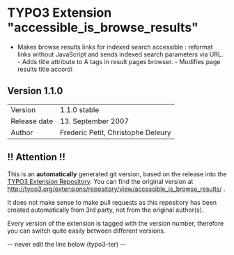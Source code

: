 # TYPO3 Extension "accessible_is_browse_results"
- Makes browse results links for indexed search accessible : reformat links without JavaScript and sends indexed search parameters via URL.
										- Adds title attribute to A tags in result pages browser.
										- Modifies page results title accordi

## Version 1.1.0




<table>
	<tr><td>Version</td><td>1.1.0 stable</td></tr>
	<tr><td>Release date</td><td>13. September 2007</td></tr>
	<tr><td>Author</td><td>Frederic Petit, Christophe Deleury</td></tr>
</table>

## !! Attention !!
This is an **automatically** generated git version, based on the release into the [TYPO3 Extension Repository](http://www.typo3.org/extensions/).
You can find the original version at http://typo3.org/extensions/repository/view/accessible_is_browse_results/ .

It does not make sense to make pull requests as this repository has been created automatically from 3rd party, not from the original author(s).

Every version of the extension is tagged with the version number, therefore you can switch quite easily between different versions.


-- never edit the line below (typo3-ter) --